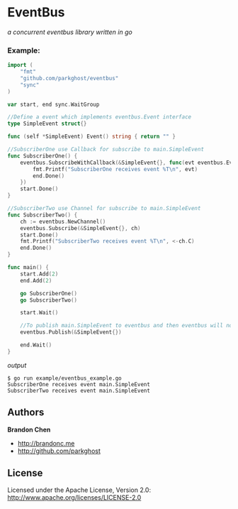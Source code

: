 EventBus
=======

*a concurrent eventbus library written in go*

### Example:

```go
import (
	"fmt"
	"github.com/parkghost/eventbus"
	"sync"
)

var start, end sync.WaitGroup

//Define a event which implements eventbus.Event interface
type SimpleEvent struct{}

func (self *SimpleEvent) Event() string { return "" }

//SubscriberOne use Callback for subscribe to main.SimpleEvent 
func SubscriberOne() {
	eventbus.SubscribeWithCallback(&SimpleEvent{}, func(evt eventbus.Event) {
		fmt.Printf("SubscriberOne receives event %T\n", evt)
		end.Done()
	})
	start.Done()
}

//SubscriberTwo use Channel for subscribe to main.SimpleEvent 
func SubscriberTwo() {
	ch := eventbus.NewChannel()
	eventbus.Subscribe(&SimpleEvent{}, ch)
	start.Done()
	fmt.Printf("SubscriberTwo receives event %T\n", <-ch.C)
	end.Done()
}

func main() {
	start.Add(2)
	end.Add(2)

	go SubscriberOne()
	go SubscriberTwo()

	start.Wait()

	//To publish main.SimpleEvent to eventbus and then eventbus will notify who has subscribed to this type of event
	eventbus.Publish(&SimpleEvent{})

	end.Wait()
}
```

*output*
	
	$ go run example/eventbus_example.go
	SubscriberOne receives event main.SimpleEvent
	SubscriberTwo receives event main.SimpleEvent

Authors
-------

**Brandon Chen**

+ http://brandonc.me
+ http://github.com/parkghost


License
---------------------

Licensed under the Apache License, Version 2.0: http://www.apache.org/licenses/LICENSE-2.0